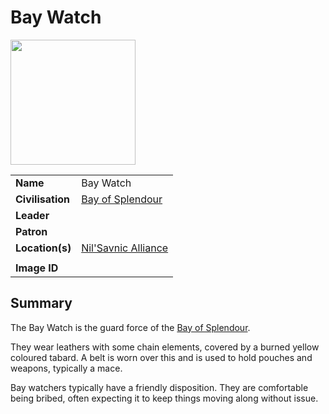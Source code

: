 # Bay Watch

<img src="https://raw.githubusercontent.com/jesskelsall/astarus-images/main/symbols/imageid.png" height="200" />

|||
| --- | --- |
| **Name** | Bay Watch | organisation.3
| **Civilisation** | [Bay of Splendour](../../civilisations/nilsavnic-alliance/states/bay-of-splendour.md) |
| **Leader** | |
| **Patron** | |
| **Location(s)** | [Nil'Savnic Alliance](../../civilisations/nilsavnic-alliance/nilsavnic-alliance.md) |
|||
| **Image ID** | |

## Summary

The Bay Watch is the guard force of the [Bay of Splendour](../../civilisations/nilsavnic-alliance/states/bay-of-splendour.md).

They wear leathers with some chain elements, covered by a burned yellow coloured tabard. A belt is worn over this and is used to hold pouches and weapons, typically a mace.

Bay watchers typically have a friendly disposition. They are comfortable being bribed, often expecting it to keep things moving along without issue.
